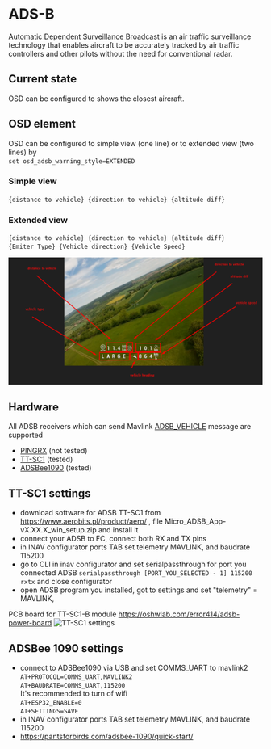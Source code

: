 # ADS-B

[Automatic Dependent Surveillance Broadcast](https://en.wikipedia.org/wiki/Automatic_Dependent_Surveillance%E2%80%93Broadcast)
is an air traffic surveillance technology that enables aircraft to be accurately tracked by air traffic controllers and other pilots without the need for conventional radar.

## Current state

OSD can be configured to shows the closest aircraft.

## OSD element
OSD can be configured to simple view (one line) or to extended view (two lines) by \
`set osd_adsb_warning_style=EXTENDED`

### Simple view
`{distance to vehicle} {direction to vehicle} {altitude diff}`

### Extended view
`{distance to vehicle} {direction to vehicle} {altitude diff}` \
`{Emiter Type} {Vehicle direction} {Vehicle Speed}`

![ADSB OSD](assets/images/adsb-info.png)


## Hardware

All ADSB receivers which can send Mavlink [ADSB_VEHICLE](https://mavlink.io/en/messages/common.html#ADSB_VEHICLE) message are supported 

* [PINGRX](https://uavionix.com/product/pingrx-pro/) (not tested)
* [TT-SC1](https://www.aerobits.pl/product/aero/) (tested)
* [ADSBee1090](https://pantsforbirds.com/adsbee-1090/) (tested)

## TT-SC1 settings
* download software for ADSB TT-SC1 from https://www.aerobits.pl/product/aero/ , file Micro_ADSB_App-vX.XX.X_win_setup.zip and install it
* connect your ADSB to FC, connect both RX and TX pins
* in INAV configurator ports TAB set telemetry MAVLINK, and baudrate 115200
* go to CLI in inav configurator and set serialpassthrough for port you connected ADSB ```serialpassthrough [PORT_YOU_SELECTED - 1] 115200 rxtx``` and close configurator
* open ADSB program you installed, got to settings and set "telemetry" = MAVLINK,

PCB board for TT-SC1-B module https://oshwlab.com/error414/adsb-power-board
![TT-SC1 settings](Screenshots/ADSB_TTSC01_settings.png)

## ADSBee 1090 settings
* connect to ADSBee1090 via USB and set COMMS_UART to mavlink2 \
``
AT+PROTOCOL=COMMS_UART,MAVLINK2
``\
``
AT+BAUDRATE=COMMS_UART,115200
``\
It's recommended to turn of wifi \
``
AT+ESP32_ENABLE=0
``\
``
AT+SETTINGS=SAVE
``
* in INAV configurator ports TAB set telemetry MAVLINK, and baudrate 115200
* https://pantsforbirds.com/adsbee-1090/quick-start/

